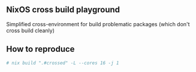 ## NixOS cross build playground

Simplified cross-environment for build problematic packages (which don't cross build cleanly)

## How to reproduce

```sh
# nix build ".#crossed" -L --cores 16 -j 1
```
